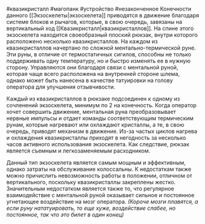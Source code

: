 #квазикристалл #магопанк #устройство #незаконченное
Конечности данного [[Экзоскелеты|экзоскелета]] приводятся в движение благодаря системе блоков и рычагов, которые, в свою очередь, завязаны на вертикальный ход [[Квазикристалл|квазикристаллов]]. На спине этого экзоскелета находится своеобразный плоский рюкзак, внутри которого расположено несколько квазикристаллов. На каждом из квазикристаллов начертано по сложной ментально-термической руне. Эти руны, в отличие от термостатичных сигилов, способны не только поддерживать одну температуру, но и быстро изменять ее в нужную сторону. Управляются они благодаря связи с ментальной руной, которая чаще всего расположена на внутренней стороне шлема, однако может быть нанесена в качестве татуировки на голову оператора для улучшения отзывчивости.

Каждый из квазикристаллов в рюкзаке подсоединен к одному из сочленений экзоскелета, минимум по 2 на конечность. Когда оператор хочет совершить движение, ментальная руна преобразовывает нервные импульсы и отдает команды соответствующим термическим рунам, которые нагревают или охлаждают кристаллы, а те, в свою очередь, приводят механизм в движение. Из-за частых циклов нагрева и охлаждения квазикристаллы приходят в негодность за несколько часов активного использования экзоскелета. Как следствие, рюкзак является съемным и легкозаменяемым расходником.

Данный тип экзоскелета является самым мощным и эффективным, однако затраты на обслуживание колоссальны. К недостаткам также можно причислить невозможность работы в положении, отличном от вертикального, поскольку квазикристаллы закреплены жестко. Значительным недостатком является также то, что регулярное взаимодействие с ментальной руной оказывает сильное и постоянное угнетающее воздействие на мозг оператора. *(Короче мозги плавятся, а если руну нататуировать, то еще хуже, воздействие слабее, но постоянное, так что это билет в один конец)*